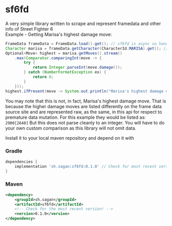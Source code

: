 # sf6fd
A very simple library written to scrape and represent framedata and other info of Street Fighter 6  
Example - Getting Marisa's highest damage move:
```java
FrameData frameData = FrameData.load().get(); // sf6fd is async so handle this accordingly
Character marisa = frameData.getCharacter(CharacterId.MARISA).get(); // an optional for safety
Optional<Move> highest = marisa.getMoves().stream()
    .max(Comparator.comparingInt(move -> {
        try {
            return Integer.parseInt(move.damage());
        } catch (NumberFormatException ex) {
            return 0;
        }
    }));
highest.ifPresent(move -> System.out.println("Marisa's highest damage move is '" + move.name() + "' at: " + move.damage()));
```
You may note that this is not, in fact, Marisa's highest damage move. That is because the higher damage moves are listed
differently on the frame data source site and are represented raw, as the same, in this api for respect to premature
data mutation. For this example they would be listed as: `2900[2640]` But this does not parse cleanly to an integer. You will
have to do your own custom comparison as this library will not omit data.   

Install it to your local maven repository and depend on it with 
### Gradle
```groovy
dependencies {
    implementation 'sh.sagan:sf6fd:0.1.0' // Check for most recent version!
}
```
### Maven
```xml
<dependency>
    <groupId>sh.sagan</groupId>
    <artifactId>sf6fd</artifactId>
    <!-- Check for the most recent version! -->
    <version>0.1.0</version>
</dependency>
```